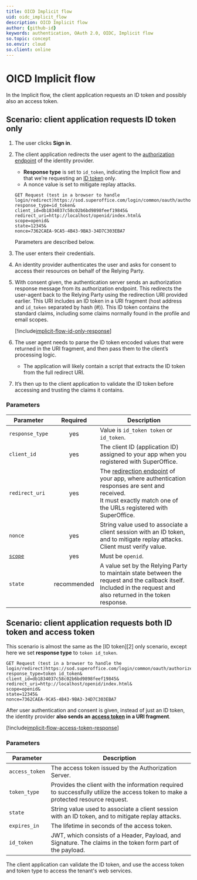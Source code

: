 ```yaml
---
title: OICD Implicit flow
uid: oidc_implicit_flow
description: OICD Implicit flow
author: {github-id}
keywords: authentication, OAuth 2.0, OIDC, Implicit flow
so.topic: concept
so.envir: cloud
so.client: online
---
```


# OICD Implicit flow

In the Implicit flow, the client application requests an ID token and possibly also an access token.  

## Scenario: client application requests ID token only

1. The user clicks **Sign in**.

2. The client application redirects the user agent to the [authorization endpoint][1] of the identity provider.
    * **Response type** is set to `id_token`, indicating the Implicit flow and that we’re requesting an [ID token][3] only.
    * A nonce value is set to mitigate replay attacks.

    ```http
    GET Request (test in a browser to handle login/redirect)https://sod.superoffice.com/login/common/oauth/authorize?
    response_type=id_token&
    client_id=db1834037c58c02b6bd9898feef19845&
    redirect_uri=http://localhost/openid/index.html&
    scope=openid&
    state=12345&
    nonce=7362CAEA-9CA5-4B43-9BA3-34D7C303EBA7
    ```

    Parameters are described below.

3. The user enters their credentials.

4. An identity provider authenticates the user and asks for consent to access their resources on behalf of the Relying Party.

5. With consent given, the authentication server sends an authorization response message from its authorization endpoint. This redirects the user-agent back to the Relying Party using the redirection URI provided earlier. This URI includes an ID token in a URI fragment (host address and `id_token` separated by hash (#)). This ID token contains the standard claims, including some claims normally found in the profile and email scopes.

    [!include[implicit-flow-id-only-response](includes/implicit-flow-id-only-response.md)]

6. The user agent needs to parse the ID token encoded values that were returned in the URI fragment, and then pass them to the client’s processing logic.
    * The application will likely contain a script that extracts the ID token from the full redirect URI.

7. It’s then up to the client application to validate the ID token before accessing and trusting the claims it contains.

### Parameters

| Parameter | Required | Description |
|-----------|:--------:|-------------|
| `response_type` | yes | Value is `id_token token` or `id_token`.
| `client_id` | yes | The client ID (application ID) assigned to your app when you registered with SuperOffice. |
| `redirect_uri` | yes| The [redirection endpoint][4] of your app, where authentication responses are sent and received.<br>It must exactly match one of the URLs registered with SuperOffice.
| `nonce` | yes | String value used to associate a client session with an ID token, and to mitigate replay attacks.<br>Client must verify value. |
| [`scope`][3] | yes | Must be `openid`. |
| `state` | recommended | A value set by the Relying Party to maintain state between the request and the callback itself.<br>Included in the request and also returned in the token response. |

## Scenario: client application requests both ID token and access token

This scenario is almost the same as the [ID token][2] only scenario, except here we set **response type** to `token id_token`.

```http
GET Request (test in a browser to handle the login/redirect)https://sod.superoffice.com/login/common/oauth/authorize?
response_type=token id_token&
client_id=db1834037c58c02b6bd9898feef19845&
redirect_uri=http://localhost/openid/index.html&
scope=openid&
state=12345&
nonce=7362CAEA-9CA5-4B43-9BA3-34D7C303EBA7
```

After user authentication and consent is given, instead of just an ID token, the identity provider **also sends an [access token][1] in a URI fragment**.

[!include[implicit-flow-access-token-response](includes/implicit-flow-access-token-response.md)]

### Parameters

| Parameter | Description |
|-----------|-------------|
| `access_token` | The access token issued by the Authorization Server. |
| `token_type` | Provides the client with the information required to successfully utilize the access token to make a protected resource request. |
| `state` | String value used to associate a client session with an ID token, and to mitigate replay attacks. |
| `expires_in` | The lifetime in seconds of the access token. |
| `id_token` | JWT, which consists of a Header, Payload, and Signature. The claims in the token form part of the payload. |

The client application can validate the ID token, and use the access token and token type to access the tenant's web services.

<!-- Referenced links -->
[1]: ../api.md
[3]: ../index.md
[4]: ../../../../../superoffice-docs/docs/apps/redirects/index.md
